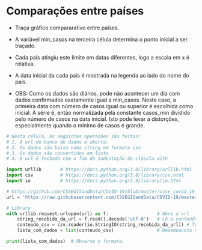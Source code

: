 # Comparações entre países
* Traça gráfico compararativo entre países.
* A variável min_casos na terceira célula determina o ponto inicial a ser traçado.
* Cada pais atingiu este limite em datas diferentes, logo a escala em x é relativa.
* A data inicial da cada país é mostrada na legenda ao lado do nome do país.

* OBS: Como os dados são diários, pode não acontecer um dia com dados confirmados exatamente igual a min_casos. Neste caso, a primeira data com número de casos igual ou superior é escolhida como inicial. A série é, então normalizada pela constante casos_min dividido pelo número de casos na data inicial. Isto pode levar a distorções, especialmente quando o mínimo de casos é grande.

```python
# Nesta célula, as seguintes operações são feitas:
# 1. A url do banco de dados é aberta.
# 2. Os dados são baixa numa string em formato csv
# 3. Os dados são convertidos em lista
# 4. A url é fechada com o fim da indentação da clásula with

import urllib       # https://docs.python.org/3.8/library/urllib.html
import csv          # https://docs.python.org/3.8/library/csv.html
import io           # https://docs.python.org/3.8/library/io.html

# https://github.com/CSSEGISandData/COVID-19/blob/master/csse_covid_19_data/csse_covid_19_time_series/time_series_covid19_confirmed_global.csv
url = 'https://raw.githubusercontent.com/CSSEGISandData/COVID-19/master/csse_covid_19_data/csse_covid_19_time_series/time_series_covid19_confirmed_global.csv'

# Library
with urllib.request.urlopen(url) as f:                  # Abre a url
    string_recebida_da_url = f.read().decode('utf-8')   # Lê o conteúdo e decodifica em utf-8
    conteudo_csv = csv.reader(io.StringIO(string_recebida_da_url)) # Transforma em iterador csv
    lista_com_dados = list(conteudo_csv)                # Desempacota numa lista

print(lista_com_dados)  # Observe o formato.
```
>

```python

```
>

```python

```
>

```python

```
>
